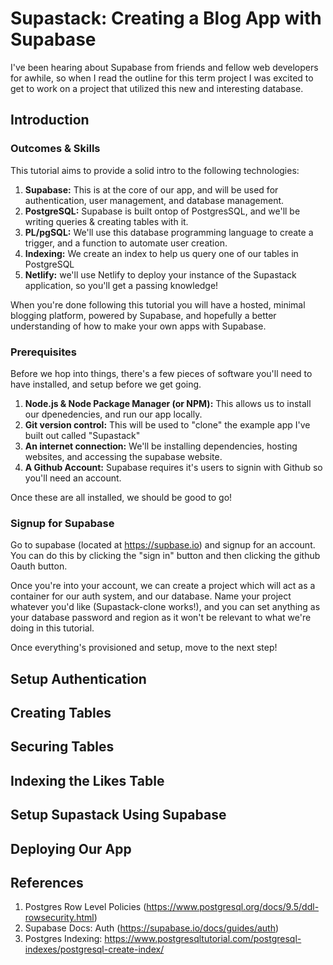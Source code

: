# Supastack: Creating a Blog App with Supabase

I've been hearing about Supabase from friends and fellow web developers for awhile, so when I read the outline for this term project I was excited to get to work on a project that utilized this new and interesting database.

## Introduction

### Outcomes & Skills

This tutorial aims to provide a solid intro to the following technologies:

1. **Supabase:** This is at the core of our app, and will be used for authentication, user management, and database management.
2. **PostgreSQL:** Supabase is built ontop of PostgresSQL, and we'll be writing queries & creating tables with it.
3. **PL/pgSQL:** We'll use this database programming language to create a trigger, and a function to automate user creation.
4. **Indexing:** We create an index to help us query one of our tables in PostgreSQL
5. **Netlify:** we'll use Netlify to deploy your instance of the Supastack application, so you'll get a passing knowledge!

When you're done following this tutorial you will have a hosted, minimal blogging platform, powered by Supabase, and hopefully a better understanding of how to make your own apps with Supabase.

### Prerequisites

Before we hop into things, there's a few pieces of software you'll need to have installed, and setup before we get going.

1. **Node.js & Node Package Manager (or NPM):** This allows us to install our dpenedencies, and run our app locally.
2. **Git version control:** This will be used to "clone" the example app I've built out called "Supastack"
3. **An internet connection:** We'll be installing dependencies, hosting websites, and accessing the supabase website.
4. **A Github Account:** Supabase requires it's users to signin with Github so you'll need an account.

Once these are all installed, we should be good to go!

### Signup for Supabase

Go to supabase (located at https://supbase.io) and signup for an account. You can do this by clicking the "sign in" button and then clicking the github Oauth button.

Once you're into your account, we can create a project which will act as a container for our auth system, and our database. Name your project whatever you'd like (Supastack-clone works!), and you can set anything as your database password and region as it won't be relevant to what we're doing in this tutorial.

Once everything's provisioned and setup, move to the next step!

## Setup Authentication

## Creating Tables

## Securing Tables

## Indexing the Likes Table

## Setup Supastack Using Supabase

## Deploying Our App

## References

1. Postgres Row Level Policies (https://www.postgresql.org/docs/9.5/ddl-rowsecurity.html)
2. Supabase Docs: Auth (https://supabase.io/docs/guides/auth)
3. Postgres Indexing: https://www.postgresqltutorial.com/postgresql-indexes/postgresql-create-index/
